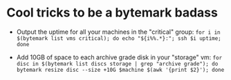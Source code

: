 Cool tricks to be a bytemark badass
===============================

* Output the uptime for all your machines in the "critical" group:
  `for i in $(bytemark list vms critical); do echo "${i%%.*}:"; ssh $i uptime; done`

* Add 10GB of space to each archive grade disk in your "storage" vm:
  `for disc in $(bytemark list discs storage | grep "archive grade"); do bytemark resize disc --size +10G $machine $(awk '{print $2}'); done`
